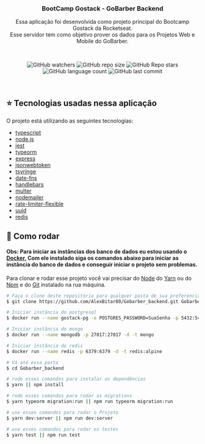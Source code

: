 <h3 align="center">
	BootCamp Gostack - GoBarber Backend
</h3>

</div>
<p align="center">
  Essa aplicação foi desenvolvida como projeto principal do Bootcamp Gostack da Rocketseat. <br/>
  Esse servidor tem como objetivo prover os dados para os Projetos Web e Mobile do GoBarber.
</p>

<br/>

<p align="center">
  <img alt="GitHub watchers" src="https://img.shields.io/github/watchers/AlexBitar80/Gobarber_backend?style=social">

  <img alt="GitHub repo size" src="https://img.shields.io/github/repo-size/AlexBitar80/Gobarber_backend">

  <img alt="GitHub Repo stars" src="https://img.shields.io/github/stars/AlexBitar80/Gobarber_backend?style=social">

  <img alt="GitHub language count" src="https://img.shields.io/github/languages/count/AlexBitar80/Gobarber_backend">

  <img alt="GitHub last commit" src="https://img.shields.io/github/last-commit/AlexBitar80/Gobarber_backend">
</p>

<br/>

## :star: Tecnologias usadas nessa aplicação

O projeto está utilizando as seguintes tecnologias:

-  [typescript](https://www.typescriptlang.org/)
-  [node.js](https://nodejs.org/en/)
-  [jest](https://jestjs.io/)
-  [typeorm](https://typeorm.io/#/)
-  [express](https://expressjs.com/pt-br/)
-  [jsonwebtoken](https://github.com/auth0/node-jsonwebtoken)
-  [tsyringe](https://github.com/microsoft/tsyringe)
-  [date-fns](https://date-fns.org/)
-  [handlebars](https://handlebarsjs.com/guide/)
-  [multer](https://github.com/expressjs/multer)
-  [nodemailer](https://nodemailer.com/about/)
-  [rate-limiter-flexible](https://github.com/animir/node-rate-limiter-flexible)
-  [uuid](https://github.com/uuidjs/uuid)
-  [redis](https://github.com/redis/redis)

## :rocket: Como rodar

<h4>
  <strong>Obs: Para iniciar as instâncias dos banco de dados eu estou usando o <a href="https://docs.docker.com/">Docker</a>, Com ele instalado siga os comandos abaixo para iniciar as instância do banco de dados e conseguir iniciar o projeto sem problemas. </strong>
</h4>

Para clonar e rodar esse projeto você vai precisar do [Node](https://nodejs.org/en/) do [Yarn](https://yarnpkg.com/) ou do [Npm](https://www.npmjs.com/get-npm) e do [Git](https://git-scm.com/) instalado na rua máquina.

```bash
# Faça o clone deste repositório para qualquer pasta de sua preferencia
$ git clone https://github.com/AlexBitar80/Gobarber_backend.git Gobarber_backend

# Iniciar instância do postgresql
$ docker run --name gostack-pg -e POSTGRES_PASSWORD=SuaSenha -p 5432:5432 -d postgres

# Iniciar instância do mongo
$ docker run --name mongodb -p 27017:27017 -d -t mongo

# Iniciar instância do redis
$ docker run --name redis -p 6379:6379 -d -t redis:alpine

# Vá até essa pasta
$ cd Gobarber_backend

# rode esses comandos para instalar as dependências
$ yarn || npm install

# rode esses comandos para rodar as migrations
$ yarn typeorm migration:run || npm run typeorm migration:run

# use esses comandos para rodar o Projeto
$ yarn dev:server || npm run dev:server

# use esses comandos para rodar os testes
$ yarn test || npm run test
```
